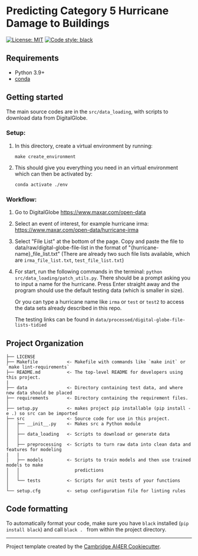 # Predicting Category 5 Hurricane Damage to Buildings

 [![License: MIT](https://img.shields.io/badge/License-MIT-blue.svg)](https://opensource.org/licenses/MIT)
 <a href="https://github.com/psf/black"><img alt="Code style: black" src="https://img.shields.io/badge/code%20style-black-000000.svg"></a>

## Requirements
- Python 3.9+
- [conda](https://docs.conda.io/en/latest/)

## Getting started
The main source codes are in the `src/data_loading`, with scripts to download data from DigitalGlobe. 

### Setup:

1. In this directory, create a virtual environment by running:

       make create_environment

2. This should give you everything you need in an virtual environment which can then be activated by:
 
       conda activate ./env

### Workflow:

1. Go to DigitalGlobe https://www.maxar.com/open-data

2. Select an event of interest, for example hurricane irma: https://www.maxar.com/open-data/hurricane-irma

3. Select "File List" at the bottom of the page. Copy and paste the file to data/raw/digital-globe-file-list in the format of "{hurricane-name}_file_list.txt" (There are already two such file lists available, which are `irma_file_list.txt`,  `test_file_list.txt`)

4. For start, run the following commands in the terminal: `python src/data_loading/patch_utils.py`. There should be a prompt asking you to input a name for the hurricane. Press Enter straight away and the program should use the default testing data (which is smaller in size).

    Or you can type a hurricane name like `irma` or `test` or `test2` to access the data sets already described in this repo.

    The testing links can be found in `data/processed/digital-globe-file-lists-tidied`

## Project Organization
```
├── LICENSE
├── Makefile           <- Makefile with commands like `make init` or `make lint-requirements`
├── README.md          <- The top-level README for developers using this project.
|
├── data               <- Directory containing test data, and where new data should be placed
├── requirements       <- Directory containing the requirement files.
│
├── setup.py           <- makes project pip installable (pip install -e .) so src can be imported
├── src                <- Source code for use in this project.
│   ├── __init__.py    <- Makes src a Python module
│   │
│   ├── data_loading   <- Scripts to download or generate data
│   │
│   ├── preprocessing  <- Scripts to turn raw data into clean data and features for modeling
|   |
│   ├── models         <- Scripts to train models and then use trained models to make
│   │                     predictions
│   │
│   └── tests          <- Scripts for unit tests of your functions
│
└── setup.cfg          <- setup configuration file for linting rules
```

## Code formatting
To automatically format your code, make sure you have `black` installed (`pip install black`) and call
```black . ``` 
from within the project directory.

---

Project template created by the [Cambridge AI4ER Cookiecutter](https://github.com/ai4er-cdt/ai4er-cookiecutter).
